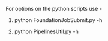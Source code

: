 For options on the python scripts use -

1) python FoundationJobSubmit.py -h


2) python PipelinesUtil.py -h


